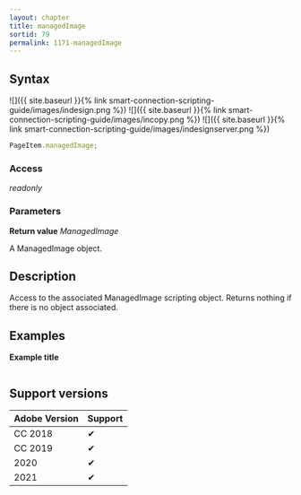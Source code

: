 ```yaml
---
layout: chapter
title: managedImage
sortid: 79
permalink: 1171-managedImage
---
```

## Syntax

![]({{ site.baseurl }}{% link smart-connection-scripting-guide/images/indesign.png %}) ![]({{ site.baseurl }}{% link smart-connection-scripting-guide/images/incopy.png %}) ![]({{ site.baseurl }}{% link smart-connection-scripting-guide/images/indesignserver.png %})
```javascript
PageItem.managedImage;
```

### Access

*readonly*

### Parameters

**Return value** *ManagedImage*

A ManagedImage object.

## Description

Access to the associated ManagedImage scripting object.
Returns nothing if there is no object associated.

## Examples

**Example title**

```javascript
```

## Support versions

| Adobe Version | Support |
|---------------|---------|
| CC 2018       | ✔       |
| CC 2019       | ✔       |
| 2020          | ✔       |
| 2021          | ✔       |
